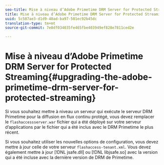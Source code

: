 ```yaml
---
seo-title: Mise à niveau d’Adobe Primetime DRM Server for Protected Streaming
title: Mise à niveau d’Adobe Primetime DRM Server for Protected Streaming
uuid: 5c507ae3-d1d9-40ad-ba97-501ec92b45dc
translation-type: tm+mt
source-git-commit: 7e8df034035fe465fbe403949ef828e7811ced2e

---
```



# Mise à niveau d’Adobe Primetime DRM Server for Protected Streaming{#upgrading-the-adobe-primetime-drm-server-for-protected-streaming}

Si vous souhaitez mettre à niveau un serveur qui exécute le serveur DRM Primetime pour la diffusion en flux continu protégé, vous devez remplacer le `flashaccessserver.war` fichier qui a été déployé sur votre serveur d’applications par le fichier qui a été inclus avec le DRM Primetime le plus récent.

Si vous souhaitez utiliser les nouvelles options de configuration, vous devez mettre à jour celle de votre serveur `flashaccess-tenant.xml`. Vous devez également mettre à jour [!DNL jsafe.dll] ou [!DNL libjsafe.so] avec la version qui a été incluse avec la dernière version de DRM de Primetime.
